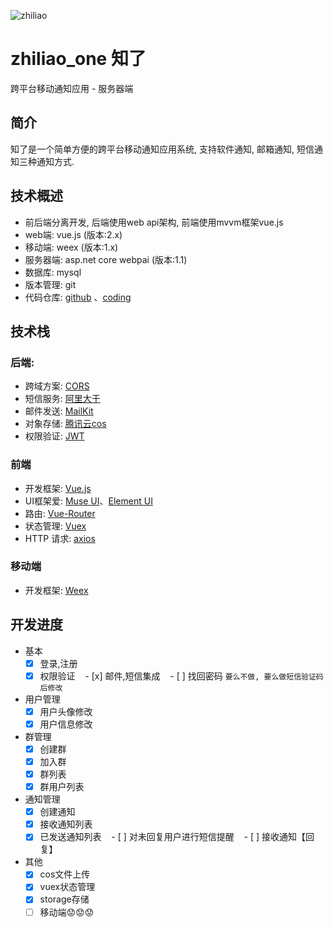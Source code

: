 ![zhiliao](http://zhiliao-10068775.cos.myqcloud.com/%E7%9F%A5%E4%BA%86.png)
# zhiliao_one 知了
跨平台移动通知应用 - 服务器端
## 简介
知了是一个简单方便的跨平台移动通知应用系统, 支持软件通知, 邮箱通知, 短信通知三种通知方式.

## 技术概述
* 前后端分离开发, 后端使用web api架构, 前端使用mvvm框架vue.js
* web端: vue.js (版本:2.x)
* 移动端: weex (版本:1.x)
* 服务器端: asp.net core webpai (版本:1.1)
* 数据库: mysql
* 版本管理: git
* 代码仓库: [github](https://github.com) 、[coding](https://coding.net/)

## 技术栈

### 后端:
* 跨域方案: [CORS]()
* 短信服务: [阿里大于](https://www.alidayu.com/)
* 邮件发送: [MailKit](https://github.com/jstedfast/MailKit)
* 对象存储: [腾讯云cos](https://console.qcloud.com/cos)
* 权限验证: [JWT](https://jwt.io/)

### 前端
* 开发框架: [Vue.js](https://vuefe.cn/v2/guide/)
* UI框架爱: [Muse UI](https://museui.github.io)、[Element UI](http://element.eleme.io/#/zh-CN/component/installation)
* 路由: [Vue-Router](https://router.vuejs.org/zh-cn/)
* 状态管理: [Vuex](https://vuex.vuejs.org/zh-cn/)
* HTTP 请求: [axios](https://github.com/mzabriskie/axios)

### 移动端
* 开发框架: [Weex](https://weex-project.io/cn/)

## 开发进度
-  基本
    - [x] 登录,注册
    - [x] 权限验证
    - [x] 邮件,短信集成
    - [ ] 找回密码 `要么不做, 要么做短信验证码后修改`
    
- 用户管理
    - [x] 用户头像修改
    - [x] 用户信息修改
    
- 群管理
    - [x] 创建群
    - [x] 加入群
    - [x] 群列表
    - [x] 群用户列表
    
- 通知管理
    - [x] 创建通知
    - [x] 接收通知列表
    - [x] 已发送通知列表
    - [ ] 对未回复用户进行短信提醒
    - [ ] 接收通知【回复】
    
- 其他
    - [x] cos文件上传
    - [x] vuex状态管理
    - [x] storage存储
    - [ ] 移动端:worried::worried::worried:
